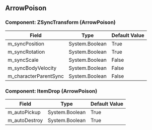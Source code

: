 ## ArrowPoison

### Component: ZSyncTransform (ArrowPoison)

|Field|Type|Default Value|
|---|---|---|
|m_syncPosition|System.Boolean|True|
|m_syncRotation|System.Boolean|True|
|m_syncScale|System.Boolean|False|
|m_syncBodyVelocity|System.Boolean|False|
|m_characterParentSync|System.Boolean|False|

### Component: ItemDrop (ArrowPoison)

|Field|Type|Default Value|
|---|---|---|
|m_autoPickup|System.Boolean|True|
|m_autoDestroy|System.Boolean|True|

